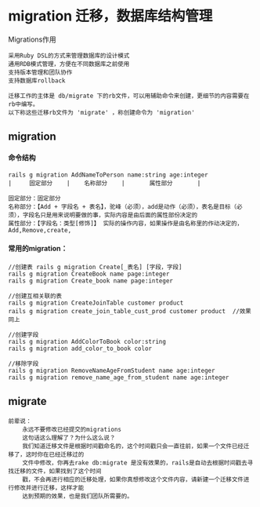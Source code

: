 # migration 迁移，数据库结构管理

Migrations作用

	采用Ruby DSL的方式来管理数据库的设计模式
	通用RDB模式管理，方便在不同数据库之前使用
	支持版本管理和团队协作
	支持数据库rollback

	迁移工作的主体是 db/migrate 下的rb文件，可以用辅助命令来创建，更细节的内容需要在rb中编写。
	以下称这些迁移rb文件为 'migrate' ，称创建命令为 'migration'


## migration 

#### 命令结构

	rails g migration AddNameToPerson name:string age:integer
	|     固定部分    |    名称部分    |       属性部分       |

	固定部分：固定部分
	名称部分：【Add + 字段名 + 表名】，驼峰（必须），add是动作（必须），表名是目标（必须），字段名只是用来说明要做的事，实际内容是由后面的属性部份决定的
	属性部分：【字段名：类型[修饰]】 实际的操作内容，如果操作是由名称里的作动决定的，Add,Remove,create,

#### 常用的migration：
	
	//创建表 rails g migration Create[_表名] [字段，字段]
	rails g migration CreateBook name page:integer
	rails g migration Create_book name page:integer
	
	//创建互相关联的表
	rails g migration CreateJoinTable customer product
	rails g migration create_join_table_cust_prod customer product	//效果同上

	//创建字段
	rails g migration AddColorToBook color:string
	rails g migration add_color_to_book color

	//移除字段
	rails g migration RemoveNameAgeFromStudent name age:integer
	rails g migration remove_name_age_from_student name age:integer

## migrate







	前辈说：
		永远不要修改已经提交的migrations
		这句话这么理解了？为什么这么说？
		我们知道迁移文件是根据时间戳命名的，这个时间戳只会一直往前，如果一个文件已经迁移了，这时你在已经迁移过的
		文件中修改，你再去rake db:migrate 是没有效果的，rails是自动去根据时间戳去寻找迁移的文件，如果找到了这个时间
		戳，不会再进行相应的迁移处理，如果你真想修改这个文件内容，请新建一个迁移文件进行修改并进行迁移，这样才能
		达到预期的效果，也是我们团队所需要的。
